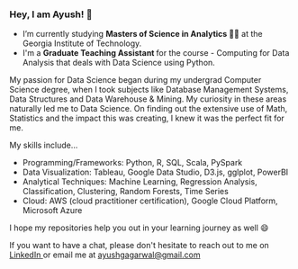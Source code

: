 ### Hey, I am Ayush! 👋

- I’m currently studying <strong> Masters of Science in Analytics </strong> 👨‍🎓 at the Georgia Institute of Technology.
- I'm a <strong> Graduate Teaching Assistant </strong> for the course - Computing for Data Analysis that deals with Data Science using Python.

My passion for Data Science began during my undergrad Computer Science degree, when I took subjects like Database Management Systems, Data Structures and Data Warehouse & Mining. My curiosity in these areas naturally led me to Data Science. On finding out the extensive use of Math, Statistics and the impact this was creating, I knew it was the perfect fit for me.

My skills include...
- Programming/Frameworks: Python, R, SQL, Scala, PySpark
- Data Visualization: Tableau, Google Data Studio, D3.js, gglplot, PowerBI
- Analytical Techniques: Machine Learning, Regression Analysis, Classification, Clustering, Random Forests, Time Series
- Cloud: AWS (cloud practitioner certification), Google Cloud Platform, Microsoft Azure

I hope my repositories help you out in your learning journey as well 😄

If you want to have a chat, please don't hesitate to reach out to me on <a href="https://www.linkedin.com/in/ayushgagarwal/"> LinkedIn </a> or email me at ayushgagarwal@gmail.com

<!--
**ayushgagarwal/ayushgagarwal** is a ✨ _special_ ✨ repository because its `README.md` (this file) appears on your GitHub profile.

Here are some ideas to get you started:

- 🔭 I’m currently working on ...
- 🌱 I’m currently learning ...
- 👯 I’m looking to collaborate on ...
- 🤔 I’m looking for help with ...
- 💬 Ask me about ...
- 📫 How to reach me: ...
- 😄 Pronouns: ...
- ⚡ Fun fact: ...
-->
